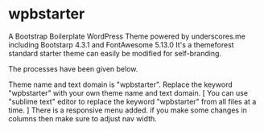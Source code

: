 # wpbstarter
A Bootstrap Boilerplate WordPress Theme powered by underscores.me including Bootstarp 4.3.1 and FontAwesome 5.13.0
It's a themeforest standard starter theme can easily be modified for self-branding.

The processes have been given below.

Theme name and text domain is "wpbstarter".
Replace the keyword "wpbstarter" with your own theme name and text domain. [ You can use "sublime text" editor to replace the keyword "wpbstarter" from all files at a time. ]
There is a responsive menu added. if you make some changes in columns then make sure to adjust nav width.
